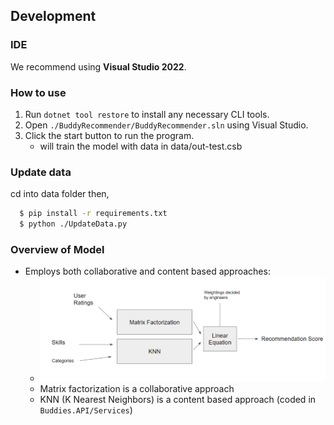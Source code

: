 ## Development

### IDE

We recommend using **Visual Studio 2022**.

### How to use

1. Run `dotnet tool restore` to install any necessary CLI tools.
2. Open `./BuddyRecommender/BuddyRecommender.sln` using Visual Studio.
3. Click the start button to run the program.
    - will train the model with data in data/out-test.csb

### Update data

cd into data folder then,

```bash
  $ pip install -r requirements.txt
  $ python ./UpdateData.py
```

### Overview of Model

- Employs both collaborative and content based approaches:
    - ![PNG](./images/Model.PNG "image of model")
    - Matrix factorization is a collaborative approach
    - KNN (K Nearest Neighbors) is a content based approach (coded in `Buddies.API/Services`)



